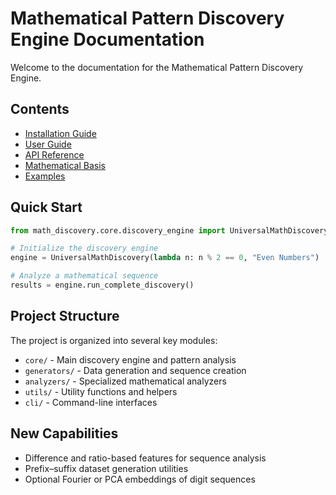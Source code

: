 # Mathematical Pattern Discovery Engine Documentation

Welcome to the documentation for the Mathematical Pattern Discovery Engine.

## Contents

- [Installation Guide](installation.md)
- [User Guide](user_guide.md)
- [API Reference](api_reference.md)
- [Mathematical Basis](mathematical_basis.md)
- [Examples](examples/)

## Quick Start

```python
from math_discovery.core.discovery_engine import UniversalMathDiscovery

# Initialize the discovery engine
engine = UniversalMathDiscovery(lambda n: n % 2 == 0, "Even Numbers")

# Analyze a mathematical sequence
results = engine.run_complete_discovery()
```

## Project Structure

The project is organized into several key modules:

- `core/` - Main discovery engine and pattern analysis
- `generators/` - Data generation and sequence creation
- `analyzers/` - Specialized mathematical analyzers
- `utils/` - Utility functions and helpers
- `cli/` - Command-line interfaces

## New Capabilities

- Difference and ratio-based features for sequence analysis
- Prefix–suffix dataset generation utilities
- Optional Fourier or PCA embeddings of digit sequences

